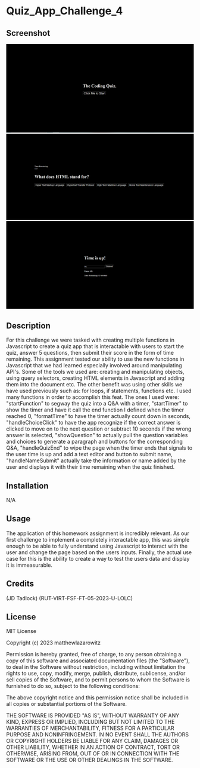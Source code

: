 # Quiz_App_Challenge_4

## Screenshot

![Screenshot](challenge4SSFrontPage.PNG)
![Screenshot](challenge4SSQuestion.PNG)
![Screenshot](challenge4SSEndPage.PNG)

## Description

For this challenge we were tasked with creating multiple functions in Javascript to create a quiz app that is interactable with users to start the quiz, answer 5 questions, then submit their score in the form of time remaining. This assignment tested our ability to use the new functions in Javascript that we had learned especially involved around manipulating API's.  Some of the tools we used are: creating and manipulating objects, using query selectors, creating HTML elements in Javascript and adding them into the document etc.  The other benefit was using other skills we have used previously such as: for loops, if statements, functions etc. I used many functions in order to accomplish this feat.  The ones I used were: "startFunction" to segway the quiz into a Q&A with a timer, "startTimer" to show the timer and have it call the end function I defined when the timer reached 0, "formatTime" to have the timer actually count down in seconds, "handleChoiceClick" to have the app recognize if the correct answer is clicked to move on to the next question or subtract 10 seconds if the wrong answer is selected, "showQuestion" to actually pull the question variables and choices to generate a paragraph and buttons for the corresponding Q&A, "handleQuizEnd" to wipe the page when the timer ends that signals to the user time is up and add a text editor and button to submit name, "handleNameSubmit" actually take the information or name added by the user and displays it with their time remaining when the quiz finished.

## Installation

N/A

## Usage

The application of this homework assignment is incredibly relevant.  As our first challenge to implement a completely interactable app, this was simple enough to be able to fully understand using Javascript to interact with the user and change the page based on the users inputs.  Finally, the actual use case for this is the ability to create a way to test the users data and display it is immeasurable.   

## Credits

(JD Tadlock)  (RUT-VIRT-FSF-FT-05-2023-U-LOLC)

## License

MIT License

Copyright (c) 2023 matthewlazarowitz

Permission is hereby granted, free of charge, to any person obtaining a copy
of this software and associated documentation files (the "Software"), to deal
in the Software without restriction, including without limitation the rights
to use, copy, modify, merge, publish, distribute, sublicense, and/or sell
copies of the Software, and to permit persons to whom the Software is
furnished to do so, subject to the following conditions:

The above copyright notice and this permission notice shall be included in all
copies or substantial portions of the Software.

THE SOFTWARE IS PROVIDED "AS IS", WITHOUT WARRANTY OF ANY KIND, EXPRESS OR
IMPLIED, INCLUDING BUT NOT LIMITED TO THE WARRANTIES OF MERCHANTABILITY,
FITNESS FOR A PARTICULAR PURPOSE AND NONINFRINGEMENT. IN NO EVENT SHALL THE
AUTHORS OR COPYRIGHT HOLDERS BE LIABLE FOR ANY CLAIM, DAMAGES OR OTHER
LIABILITY, WHETHER IN AN ACTION OF CONTRACT, TORT OR OTHERWISE, ARISING FROM,
OUT OF OR IN CONNECTION WITH THE SOFTWARE OR THE USE OR OTHER DEALINGS IN THE
SOFTWARE.

